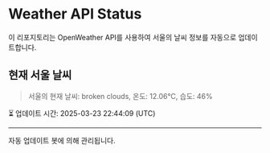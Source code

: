 
# Weather API Status

이 리포지토리는 OpenWeather API를 사용하여 서울의 날씨 정보를 자동으로 업데이트합니다.

## 현재 서울 날씨
> 서울의 현재 날씨: broken clouds, 온도: 12.06°C, 습도: 46%

⏳ 업데이트 시간: 2025-03-23 22:44:09 (UTC)

---
자동 업데이트 봇에 의해 관리됩니다.
